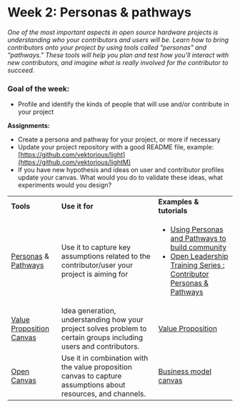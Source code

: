 # **Week 2: Personas & pathways**

_One of the most important aspects in open source hardware projects is understanding who your contributors and users will be. Learn how to bring contributors onto your project by using tools called "personas" and "pathways." These tools will help you plan and test how you'll interact with new contributors, and imagine what is really involved for the contributor to succeed._

### Goal of the week:
- Profile and identify the kinds of people that will use and/or contribute in your project

**Assignments:**



*   Create a persona and pathway for your project, or more if necessary
*   Update your project repository with a good README file, example: [https://github.com/vektorious/light](https://github.com/vektorious/lightM)
*   If you have new hypothesis and ideas on user and contributor profiles update your canvas. What would you do to validate these ideas, what experiments would you design?



<table>
  <tr>
   <td>
<strong>Tools</strong>
   </td>
   <td><strong>Use it for</strong>
   </td>
   <td><strong>Examples & tutorials</strong>
   </td>
  </tr>
  <tr>
   <td>
   <a href="https://www.designabetterbusiness.tools/tools/persona-canvas">Personas</a> &  <a href="https://mozilla.github.io/open-leadership-training-series/articles/building-communities-of-contributors/understand-meaningful-participation-and-distributed-leadership/">Pathways</a>
   </td>
   <td> Use it to capture key assumptions related to the contributor/user your project is aiming for
   </td>
   <td>
    <ul>
    <li><a href="https://docs.google.com/presentation/d/1ZdOnzew5p6gJ1xhS-qlPXaaTi5-r5_Uhooy5BsXKebQ/present#slide=id.g1088c5b110_0_183">Using Personas and Pathways to build community </a></li>
    <li><a href="https://mozilla.github.io/open-leadership-training-series/articles/building-communities-of-contributors/bring-on-contributors-using-personas-and-pathways/">Open Leadership Training Series : Contributor Personas & Pathways</a></li>
    </ul>
   </td>
  </tr>
  <tr>
   <td>
    <a href="https://libwww.freelibrary.org/assets/pdf/programs/bric/value-proposition-canvas.pdf">Value Proposition Canvas</a>
   </td>
   <td>Idea generation, understanding how your project solves problem to certain groups including users and contributors.
   </td>
   <td>
    <a href="https://www.youtube.com/watch?v=ReM1uqmVfP0&list=PLBh9h0LWoawqBJk47Is8XWqaPg8h3WK4S&index=7">Value Proposition</a>
   </td>
  </tr>
  <tr>
   <td>
    <a href="https://docs.google.com/presentation/d/1JbfKztGMmirUgWSAWv0SmdSkmwGqYVYxEIaTIZyg6B4/edit#slide=id.p">Open Canvas</a>
   </td>
   <td>Use it in combination with the value proposition canvas to capture assumptions about resources, and channels.
   </td>
   <td>
    <a href="https://www.youtube.com/watch?v=QoAOzMTLP5s">Business model canvas</a>
<!-- <a href="https://canvanizer.com/new/project-canvas">Project Canvas</a> -->
   </td>
  </tr>
</table>


